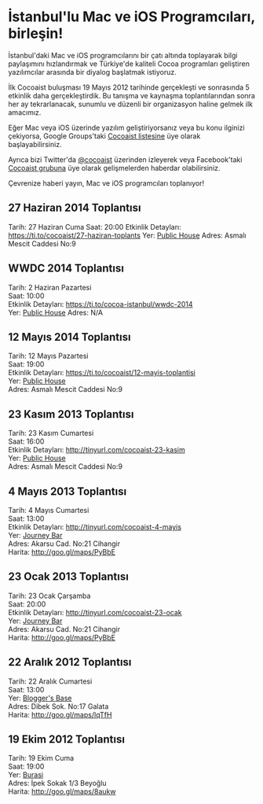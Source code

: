 İstanbul'lu Mac ve iOS Programcıları, birleşin!
===============================================

İstanbul'daki Mac ve iOS programcılarını bir çatı altında toplayarak bilgi 
paylaşımını hızlandırmak ve Türkiye'de kaliteli Cocoa programları geliştiren 
yazılımcılar arasında bir diyalog başlatmak istiyoruz.

İlk Cocoaist buluşması 19 Mayıs 2012 tarihinde gerçekleşti ve sonrasında 5 etkinlik daha gerçekleştirdik. Bu tanışma ve kaynaşma toplantılarından sonra her ay tekrarlanacak, sunumlu ve düzenli bir organizasyon haline gelmek 
ilk amacımız.

Eğer Mac veya iOS üzerinde yazılım geliştiriyorsanız veya bu konu ilginizi çekiyorsa, 
Google Groups'taki [Cocoaist listesine](https://groups.google.com/forum/?fromgroups#!forum/cocoaist) 
üye olarak başlayabilirsiniz.

Ayrıca bizi Twitter'da [@cocoaist](https://twitter.com/#!cocoaist) üzerinden 
izleyerek veya Facebook'taki [Cocoaist grubuna](https://www.facebook.com/groups/cocoaist) üye olarak gelişmelerden haberdar olabilirsiniz.

Çevrenize haberi yayın, Mac ve iOS programcıları toplanıyor!

27 Haziran 2014 Toplantısı
--------------------------
Tarih: 27 Haziran Cuma
Saat: 20:00
Etkinlik Detayları: <https://ti.to/cocoaist/27-haziran-toplants>
Yer: [Public House](https://foursquare.com/v/public-house-asmalı-mescit/523c833411d2737386e54644)
Adres: Asmalı Mescit Caddesi No:9

WWDC 2014 Toplantısı
-------------------------
Tarih: 2 Haziran Pazartesi  
Saat: 10:00  
Etkinlik Detayları: <https://ti.to/cocoa-istanbul/wwdc-2014>  
Yer: [Public House](https://foursquare.com/v/public-house-asmalı-mescit/523c833411d2737386e54644)
Adres: N/A  

12 Mayıs 2014 Toplantısı
------------------------
Tarih: 12 Mayıs Pazartesi  
Saat: 19:00  
Etkinlik Detayları: <https://ti.to/cocoaist/12-mayis-toplantisi>  
Yer: [Public House](https://foursquare.com/v/public-house-asmalı-mescit/523c833411d2737386e54644)  
Adres: Asmalı Mescit Caddesi No:9  


23 Kasım 2013 Toplantısı
------------------------
Tarih: 23 Kasım Cumartesi  
Saat: 16:00  
Etkinlik Detayları: <http://tinyurl.com/cocoaist-23-kasim>  
Yer: [Public House](https://foursquare.com/v/public-house-asmalı-mescit/523c833411d2737386e54644)  
Adres: Asmalı Mescit Caddesi No:9  


4 Mayıs 2013 Toplantısı
-----------------------
Tarih: 4 Mayıs Cumartesi  
Saat: 13:00  
Etkinlik Detayları: <http://tinyurl.com/cocoaist-4-mayis>  
Yer: [Journey Bar](http://www.journeycihangir.com)  
Adres: Akarsu Cad. No:21 Cihangir  
Harita: <http://goo.gl/maps/PyBbE>


23 Ocak 2013 Toplantısı
-----------------------
Tarih: 23 Ocak Çarşamba  
Saat: 20:00  
Etkinlik Detayları: <http://tinyurl.com/cocoaist-23-ocak>  
Yer: [Journey Bar](http://www.journeycihangir.com)  
Adres: Akarsu Cad. No:21 Cihangir  
Harita: <http://goo.gl/maps/PyBbE>


22 Aralık 2012 Toplantısı
-------------------------
Tarih: 22 Aralık Cumartesi  
Saat: 13:00  
Yer: [Blogger's Base](http://www.bloggersbase.net)  
Adres: Dibek Sok. No:17 Galata  
Harita: <http://goo.gl/maps/lqTfH>


19 Ekim 2012 Toplantısı
-----------------------
Tarih: 19 Ekim Cuma  
Saat: 19:00  
Yer: [Burasi](http://www.burasiofis.com)  
Adres: İpek Sokak 1/3 Beyoğlu  
Harita: <http://goo.gl/maps/8aukw>
